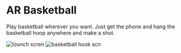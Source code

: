 #  AR Basketball


Play basketball wherever you want.
Just get the phone and hang the basketball hoop anywhere and make a shot.

![lounch scren](https://github.com/StarryWings/images/raw/master/ARbasketball.gif)
![basketball hook scn](https://github.com/StarryWings/images/raw/master/basketball_scn.png)
